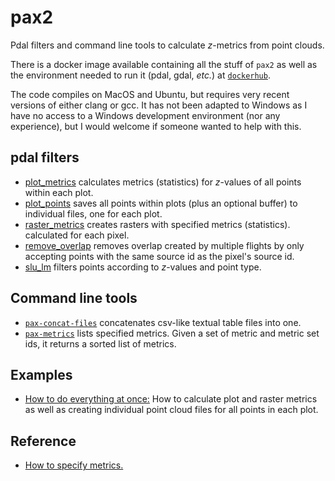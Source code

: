 # pax2

Pdal filters and command line tools to calculate *z*-metrics from point clouds. 

There is a docker image available containing all the stuff of `pax2` as well as the environment needed to run it (pdal, gdal, *etc.*) at [`dockerhub`](https://hub.docker.com/repository/docker/axensten/slu). 

The code compiles on MacOS and Ubuntu, but requires very recent versions of either clang or gcc. 
It has not been adapted to Windows as I have no access to a Windows development environment (nor any experience), but I would welcome if someone wanted to help with this. 


## pdal filters

- [plot_metrics](documentation/pdal-plot_metrics.md) calculates metrics (statistics) for *z*-values of all points within each plot. 
- [plot_points](documentation/pdal-plot_points.md) saves all points within plots (plus an optional buffer) to individual files, one for each plot. 
- [raster_metrics](documentation/pdal-raster_metrics.md) creates rasters with specified metrics (statistics). calculated for each pixel.
- [remove_overlap](documentation/pdal-remove_overlap.md) removes overlap created by multiple flights by only accepting points with the same source id as the pixel's source id. 
- [slu_lm](documentation/pdal-slu_lm.md) filters points according to *z*-values and point type.


## Command line tools

- [`pax-concat-files`](documentation/pax-concat-files.md) concatenates csv-like textual table files into one.
- [`pax-metrics`](documentation/pax-metrics.md) lists specified metrics. Given a set of metric and metric set ids, it returns a sorted list of metrics.


## Examples

- [How to do everything at once:](documentation/example-1.md) How to calculate plot and raster metrics as well as creating individual point cloud files for all points in each plot. 


## Reference

- [How to specify metrics.](documentation/metrics-how-to-specify.md)
